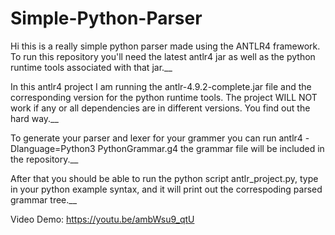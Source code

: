 # Simple-Python-Parser
Hi this is a really simple python parser made using the ANTLR4 framework. To run this repository you'll need the latest antlr4 jar as well as the python runtime tools associated with that jar.__

In this antlr4 project I am running the antlr-4.9.2-complete.jar file and the corresponding version for the python runtime tools. The project WILL NOT work if any or all dependencies are in different versions. You find out the hard way.__

To generate your parser and lexer for your grammer you can run antlr4 -Dlanguage=Python3 PythonGrammar.g4 the grammar file will be included in the repository.__

After that you should be able to run the python script
antlr_project.py, type in your python example syntax, and it will print out the correspoding parsed grammar tree.__

Video Demo: https://youtu.be/ambWsu9_qtU
